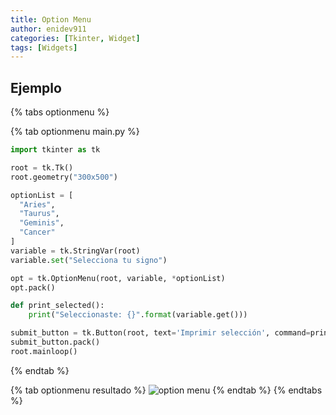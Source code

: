 ```yaml
---
title: Option Menu
author: enidev911
categories: [Tkinter, Widget]
tags: [Widgets]
---
```


## Ejemplo


{% tabs optionmenu %}

{% tab optionmenu main.py %}
```py
import tkinter as tk

root = tk.Tk()
root.geometry("300x500")

optionList = [
  "Aries",
  "Taurus",
  "Geminis",
  "Cancer"
]
variable = tk.StringVar(root)
variable.set("Selecciona tu signo")

opt = tk.OptionMenu(root, variable, *optionList)
opt.pack()

def print_selected():
    print("Seleccionaste: {}".format(variable.get()))

submit_button = tk.Button(root, text='Imprimir selección', command=print_selected) 
submit_button.pack() 
root.mainloop()
```
{% endtab %}

{% tab optionmenu resultado %}
![option menu](img/optionmenu1.png)
{% endtab %}
{% endtabs %}
